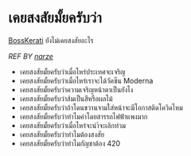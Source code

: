 # เคยสงสัยมั้ยครับว่า
[BossKerati](https://www.youtube.com/c/BossKerati/videos) ยังไม่เคยสงสัยอะไร

*REF BY [narze](https://github.com/narze/DaiMai)*

- เคยสงสัยมั้ยครับว่าเมื่อไหร่ประเทศจะเจริญ
- เคยสงสัยมั้ยครับว่าเมื่อไหร่เราจะได้วัคซีน Moderna
- เคยสงสัยมั้ยครับว่าความเจริญหน้าตาเป็นยังไง
- เคยสงสัยมั้ยครับว่าส้มเป็นสีหรือผลไม้
- เคยสงสัยมั้ยครับว่าถ้าโดนขวานจามใส่หน้าจะมีโอกาสติดโควิดไหม
- เคยสงสัยมั้ยครับว่าทำไมค่าโดยสารรถไฟฟ้าแพงมาก
- เคยสงสัยมั้ยครับว่าเมื่อไหร่จะนำ้จะเลิกท่วม
- เคยสงสัยมั้ยครับว่าทำไมต้องสงสัย
- เคยสงสัยมั้ยครับว่าทําไมกัญชาต้อง 420
<!-- แนะนำ pr โดยดูบรรทัดต่อจากคนที่ pr ล่าสุดนะครับจะได้ไม่เกิดการ conflict 🙏 -->

